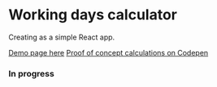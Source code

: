 # Working days calculator

Creating as a simple React app. 

[Demo page here](https://recidvst.github.io/working-days-calculator/ "Working Days Calculator Demo Page")
[Proof of concept calculations on Codepen](https://codepen.io/Recidvst/pen/RxdjEG "Working Days Calculator POC")

### In progress